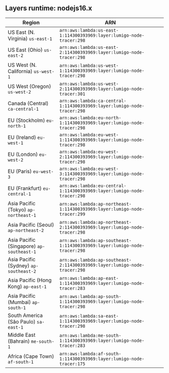 Layers runtime: nodejs16.x
----
| Region | ARN |
| --- | --- |
|US East (N. Virginia)  `us-east-1`|`arn:aws:lambda:us-east-1:114300393969:layer:lumigo-node-tracer:298`|
|US East (Ohio)  `us-east-2`|`arn:aws:lambda:us-east-2:114300393969:layer:lumigo-node-tracer:298`|
|US West (N. California)  `us-west-1`|`arn:aws:lambda:us-west-1:114300393969:layer:lumigo-node-tracer:298`|
|US West (Oregon)  `us-west-2`|`arn:aws:lambda:us-west-2:114300393969:layer:lumigo-node-tracer:301`|
|Canada (Central)  `ca-central-1`|`arn:aws:lambda:ca-central-1:114300393969:layer:lumigo-node-tracer:298`|
|EU (Stockholm)  `eu-north-1`|`arn:aws:lambda:eu-north-1:114300393969:layer:lumigo-node-tracer:298`|
|EU (Ireland)  `eu-west-1`|`arn:aws:lambda:eu-west-1:114300393969:layer:lumigo-node-tracer:298`|
|EU (London)  `eu-west-2`|`arn:aws:lambda:eu-west-2:114300393969:layer:lumigo-node-tracer:298`|
|EU (Paris)  `eu-west-3`|`arn:aws:lambda:eu-west-3:114300393969:layer:lumigo-node-tracer:298`|
|EU (Frankfurt)  `eu-central-1`|`arn:aws:lambda:eu-central-1:114300393969:layer:lumigo-node-tracer:298`|
|Asia Pacific (Tokyo)  `ap-northeast-1`|`arn:aws:lambda:ap-northeast-1:114300393969:layer:lumigo-node-tracer:299`|
|Asia Pacific (Seoul)  `ap-northeast-2`|`arn:aws:lambda:ap-northeast-2:114300393969:layer:lumigo-node-tracer:298`|
|Asia Pacific (Singapore)  `ap-southeast-1`|`arn:aws:lambda:ap-southeast-1:114300393969:layer:lumigo-node-tracer:298`|
|Asia Pacific (Sydney)  `ap-southeast-2`|`arn:aws:lambda:ap-southeast-2:114300393969:layer:lumigo-node-tracer:298`|
|Asia Pacific (Hong Kong)  `ap-east-1`|`arn:aws:lambda:ap-east-1:114300393969:layer:lumigo-node-tracer:283`|
|Asia Pacific (Mumbai)  `ap-south-1`|`arn:aws:lambda:ap-south-1:114300393969:layer:lumigo-node-tracer:298`|
|South America (São Paulo)  `sa-east-1`|`arn:aws:lambda:sa-east-1:114300393969:layer:lumigo-node-tracer:298`|
|Middle East (Bahrain)  `me-south-1`|`arn:aws:lambda:me-south-1:114300393969:layer:lumigo-node-tracer:283`|
|Africa (Cape Town)  `af-south-1`|`arn:aws:lambda:af-south-1:114300393969:layer:lumigo-node-tracer:175`|
